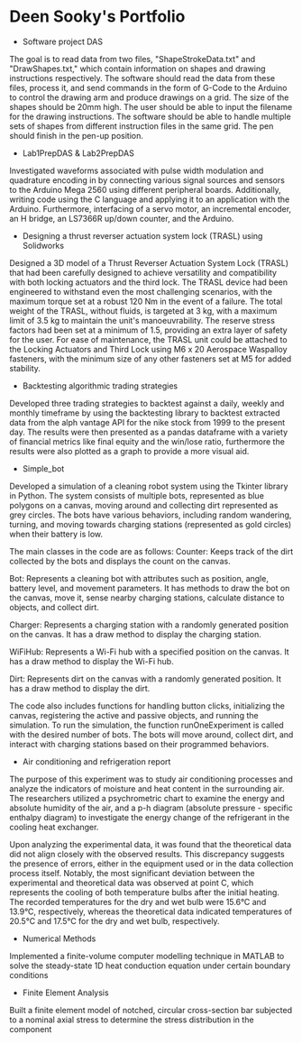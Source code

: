 # Deen Sooky's Portfolio 

- Software project DAS

The goal is to read data from two files, "ShapeStrokeData.txt" and "DrawShapes.txt," which contain information on shapes and drawing instructions respectively. 
The software should read the data from these files, process it, and send commands in the form of G-Code to the Arduino to control the drawing arm and produce drawings on a grid. The size of the shapes should be 20mm high. 
The user should be able to input the filename for the drawing instructions. The software should be able to handle multiple sets of shapes from different instruction files in the same grid. The pen should finish in the pen-up position.
 
 - Lab1PrepDAS & Lab2PrepDAS
 
 Investigated waveforms associated with pulse width modulation and quadrature encoding in by connecting various signal sources and sensors to the Arduino Mega 2560 using different peripheral boards. 
 Additionally, writing code using the C language and applying it to an application with the Arduino. 
 Furthermore, interfacing of a servo motor, an incremental encoder, an H bridge, an LS7366R up/down counter, and the Arduino.
 
 - Designing a thrust reverser actuation system lock (TRASL) using Solidworks
 
  Designed a 3D model of a Thrust Reverser Actuation System Lock (TRASL) that had been carefully designed to achieve versatility and compatibility with both locking actuators and the third lock. 
 The TRASL device had been engineered to withstand even the most challenging scenarios, with the maximum torque set at a robust 120 Nm in the event of a failure. The total weight of the TRASL, without fluids, is targeted at 3 kg, with a maximum limit of 3.5 kg to maintain the unit's manoeuvrability. The reserve stress factors had been set at a minimum of 1.5, providing an extra layer of safety for the user.
 For ease of maintenance, the TRASL unit could be attached to the Locking Actuators and Third Lock using M6 x 20 Aerospace Waspalloy fasteners, with the minimum size of any other fasteners set at M5 for added stability.

- Backtesting algorithmic trading strategies

Developed three trading strategies to backtest against a daily, weekly and monthly timeframe by using the backtesting library to backtest extracted data from the alph vantage API for the nike stock from 1999 to the present day. The results were then presented as a pandas dataframe with a variety of financial metrics like final equity and the win/lose ratio, furthermore the results were also plotted as a graph to provide a more visual aid.

- Simple_bot

Developed a simulation of a cleaning robot system using the Tkinter library in Python. The system consists of multiple bots, represented as blue polygons on a canvas, moving around and collecting dirt represented as grey circles. The bots have various behaviors, including random wandering, turning, and moving towards charging stations (represented as gold circles) when their battery is low.

The main classes in the code are as follows:
Counter: Keeps track of the dirt collected by the bots and displays the count on the canvas.

Bot: Represents a cleaning bot with attributes such as position, angle, battery level, and movement parameters. It has methods to draw the bot on the canvas, move it, sense nearby charging stations, calculate distance to objects, and collect dirt.

Charger: Represents a charging station with a randomly generated position on the canvas. It has a draw method to display the charging station.

WiFiHub: Represents a Wi-Fi hub with a specified position on the canvas. It has a draw method to display the Wi-Fi hub.

Dirt: Represents dirt on the canvas with a randomly generated position. It has a draw method to display the dirt.

The code also includes functions for handling button clicks, initializing the canvas, registering the active and passive objects, and running the simulation.
To run the simulation, the function runOneExperiment is called with the desired number of bots. The bots will move around, collect dirt, and interact with charging stations based on their programmed behaviors.

- Air conditioning and refrigeration report 

The purpose of this experiment was to study air conditioning processes and analyze the indicators of moisture and heat content in the surrounding air. The researchers utilized a psychrometric chart to examine the energy and absolute humidity of the air, and a p-h diagram (absolute pressure - specific enthalpy diagram) to investigate the energy change of the refrigerant in the cooling heat exchanger.

Upon analyzing the experimental data, it was found that the theoretical data did not align closely with the observed results. This discrepancy suggests the presence of errors, either in the equipment used or in the data collection process itself. Notably, the most significant deviation between the experimental and theoretical data was observed at point C, which represents the cooling of both temperature bulbs after the initial heating. The recorded temperatures for the dry and wet bulb were 15.6°C and 13.9°C, respectively, whereas the theoretical data indicated temperatures of 20.5°C and 17.5°C for the dry and wet bulb, respectively.

- Numerical Methods 

Implemented a finite-volume computer modelling technique in MATLAB to solve the steady-state 1D heat conduction equation under certain boundary conditions

- Finite Element Analysis 

Built a finite element model of notched, circular cross-section bar subjected to a nominal axial stress to determine the stress distribution in the component


